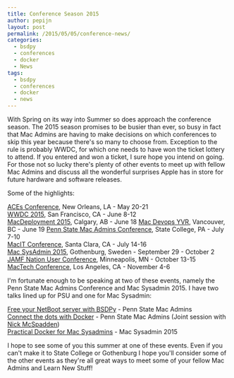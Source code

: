 ```yaml
---
title: Conference Season 2015
author: pepijn
layout: post
permalink: /2015/05/05/conference-news/
categories:
  - bsdpy
  - conferences
  - docker
  - News
tags:
  - bsdpy
  - conferences
  - docker
  - news
---
```

With Spring on its way into Summer so does approach the conference season. The 2015 season promises to be busier than ever, so busy in fact that Mac Admins are having to make decisions on which conferences to skip this year because there's so many to choose from. Exception to the rule is probably WWDC, for which one needs to have won the ticket lottery to attend. If you entered and won a ticket, I sure hope you intend on going. For those not so lucky there's plenty of other events to meet up with fellow Mac Admins and discuss all the wonderful surprises Apple has in store for future hardware and software releases.

Some of the highlights:

[ACEs Conference](https://acesconf.com/), New Orleans, LA - May 20-21  
[WWDC 2015](https://developer.apple.com/wwdc/), San Francisco, CA - June 8-12  
[MacDeployment 2015](http://arts.ucalgary.ca/macdeployment/), Calgary, AB - June 18
[Mac Devops YVR](http://www.macdevops.ca/), Vancouver, BC - June 19
[Penn State Mac Admins Conference](http://macadmins.psu.edu/), State College, PA - July 7-10  
[MacIT Conference](http://macitconf.com/), Santa Clara, CA - July 14-16  
[Mac SysAdmin 2015](http://macsysadmin.se/2015/), Gothenburg, Sweden - September 29 - October 2  
[JAMF Nation User Conference](https://jamfnation.jamfsoftware.com/jnuc.html), Minneapolis, MN - October 13-15  
[MacTech Conference](http://www.mactech.com/conference/), Los Angeles, CA - November 4-6

I'm fortunate enough to be speaking at two of these events, namely the Penn State Mac Admins Conference and Mac Sysadmin 2015. I have two talks lined up for PSU and one for Mac Sysadmin:

[Free your NetBoot server with BSDPy](http://macadmins.psu.edu/2015/04/19/psumac2015-97) - Penn State Mac Admins  
[Connect the dots with Docker](http://macadmins.psu.edu/2015/04/19/psumac2015-127) - Penn State Mac Admins (Joint session with [Nick McSpadden](https://osxdominion.wordpress.com/))  
[Practical Docker for Mac Sysadmins](http://macsysadmin.se/2015/Thursday.html) - Mac Sysadmin 2015

I hope to see some of you this summer at one of these events. Even if you can't make it to State College or Gothenburg I hope you'll consider some of the other events as they're all great ways to meet some of your fellow Mac Admins and Learn New Stuff!</p>
